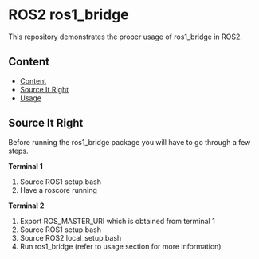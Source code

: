 # ROS2 ros1_bridge

This repository demonstrates the proper usage of ros1_bridge in ROS2.

## Content

- [Content](#Content)
- [Source It Right](#Source-It-Right)
- [Usage](#Usage)

## Source It Right

Before running the ros1_bridge package you will have to go through a few steps.  

**Terminal 1**  
1. Source ROS1 setup.bash
1. Have a roscore running

**Terminal 2**  
1. Export ROS_MASTER_URI which is obtained from terminal 1
1. Source ROS1 setup.bash
1. Source ROS2 local_setup.bash
1. Run ros1_bridge (refer to usage section for more information)
